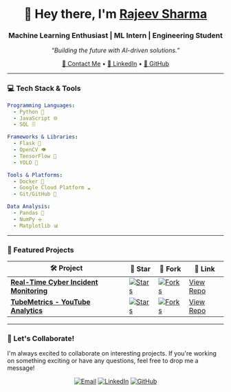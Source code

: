 
<h1 align="center">👋 Hey there, I'm <a href="https://www.linkedin.com/in/rajeev-sharma-b0b10324b/">Rajeev Sharma</a></h1>
<h3 align="center">Machine Learning Enthusiast | ML Intern | Engineering Student</h3>

<p align="center">
  <em>“Building the future with AI-driven solutions.”</em>
</p>

<p align="center">
  <a href="mailto:rajeevsharmamachphy@gmail.com">📧 Contact Me</a> • 
  <a href="https://www.linkedin.com/in/rajeev-sharma">🔗 LinkedIn</a> • 
  <a href="https://github.com/machphy">🐙 GitHub</a>
</p>

---

### 💻 Tech Stack & Tools

```yaml
Programming Languages:
  - Python 🐍
  - JavaScript 🌐
  - SQL 🗄️

Frameworks & Libraries:
  - Flask 🚀
  - OpenCV 👁️
  - TensorFlow 🧠
  - YOLO 🦁

Tools & Platforms:
  - Docker 🐳
  - Google Cloud Platform ☁️
  - Git/GitHub 🐙

Data Analysis:
  - Pandas 🐼
  - NumPy ➗
  - Matplotlib 📊
```

---

### 📂 Featured Projects

| 🛠️ Project | 🌟 Star | 🍴 Fork | 🔗 Link |
|------------|---------|---------|--------|
| **[Real-Time Cyber Incident Monitoring](https://github.com/machphy/Real-Time-Cyber-Incident-Monitoring-and-Analysis-Tool)** | [![Stars](https://img.shields.io/github/stars/machphy/Real-Time-Cyber-Incident-Monitoring-and-Analysis-Tool?style=social)](https://github.com/machphy/Real-Time-Cyber-Incident-Monitoring-and-Analysis-Tool/stargazers) | [![Forks](https://img.shields.io/github/forks/machphy/Real-Time-Cyber-Incident-Monitoring-and-Analysis-Tool?style=social)](https://github.com/machphy/Real-Time-Cyber-Incident-Monitoring-and-Analysis-Tool/network/members) | [View Repo](https://github.com/machphy/Real-Time-Cyber-Incident-Monitoring-and-Analysis-Tool) |
| **[TubeMetrics - YouTube Analytics](https://github.com/machphy/TubeMetrics-Advanced-Analysis-for-YouTube-Channels)** | [![Stars](https://img.shields.io/github/stars/machphy/TubeMetrics-Advanced-Analysis-for-YouTube-Channels?style=social)](https://github.com/machphy/TubeMetrics-Advanced-Analysis-for-YouTube-Channels/stargazers) | [![Forks](https://img.shields.io/github/forks/machphy/TubeMetrics-Advanced-Analysis-for-YouTube-Channels?style=social)](https://github.com/machphy/TubeMetrics-Advanced-Analysis-for-YouTube-Channels/network/members) | [View Repo](https://github.com/machphy/TubeMetrics-Advanced-Analysis-for-YouTube-Channels) |

---

### 🚀 Let's Collaborate!

I'm always excited to collaborate on interesting projects. If you're working on something exciting or have any questions, feel free to drop me a message!

<p align="center">
  <a href="mailto:rajeevsharmamachphy@gmail.com"><img src="https://img.shields.io/badge/Email-rajeevsharmamachphy%40gmail.com-red?style=for-the-badge&logo=gmail&logoColor=white" alt="Email"></a>
  <a href="https://www.linkedin.com/in/rajeev-sharma"><img src="https://img.shields.io/badge/LinkedIn-Rajeev%20Sharma-blue?style=for-the-badge&logo=linkedin&logoColor=white" alt="LinkedIn"></a>
  <a href="https://github.com/machphy"><img src="https://img.shields.io/badge/GitHub-machphy-lightgrey?style=for-the-badge&logo=github&logoColor=black" alt="GitHub"></a>
</p>
